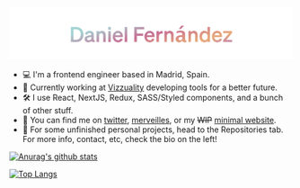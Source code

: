 ![Hi, I'm Daniel Fernández!](https://github.com/blayhem/blayhem/raw/master/logo_gradient.png)

- :computer: I'm a frontend engineer based in Madrid, Spain.
- :seedling: Currently working at [Vizzuality](https://github.com/vizzuality/) developing tools for a better future.
- :hammer_and_wrench: I use React, NextJS, Redux, SASS/Styled components, and a bunch of other stuff.
- :mega: You can find me on [twitter](https://twitter.com/blayhem/), [merveilles](https://merveilles.town/@dfr), or my ~~WIP~~ [minimal website](https://dfr.now.sh/).
- :eyes: For some unfinished personal projects, head to the Repositories tab. For more info, contact, etc, check the bio on the left!

[![Anurag's github stats](https://github-readme-stats.vercel.app/api?username=blayhem&show_icons=true&theme=vision-friendly-dark&hide_border=true&custom_title=My%20GitHub%20Stats)](https://github.com/anuraghazra/github-readme-stats)

[![Top Langs](https://github-readme-stats.vercel.app/api/top-langs/?username=blayhem&layout=compact&theme=vision-friendly-dark&hide_border=true)](https://github.com/anuraghazra/github-readme-stats)
